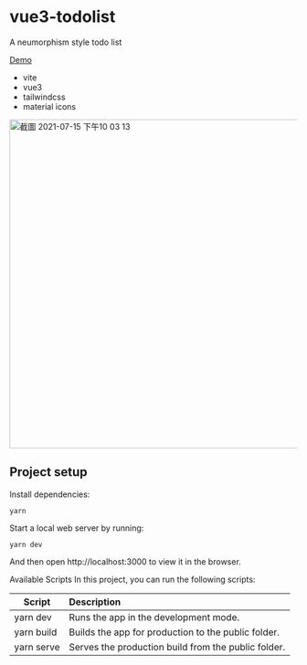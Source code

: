 # vue3-todolist
A neumorphism style todo list

[Demo](https://chenej9797.github.io/vue3_todolist/)

- vite
- vue3
- tailwindcss
- material icons

<img width="576" alt="截圖 2021-07-15 下午10 03 13" src="https://user-images.githubusercontent.com/32087765/125801227-510ddf95-d850-4fe9-85d2-4c8e5c8bf6e5.png">


## Project setup
Install dependencies:
```
yarn
```
Start a local web server by running:
```
yarn dev
```
And then open http://localhost:3000 to view it in the browser.

Available Scripts
In this project, you can run the following scripts:

Script	   | Description
-----------|:---------------------------------------------------
yarn dev	 | Runs the app in the development mode.
yarn build |	Builds the app for production to the public folder.
yarn serve |	Serves the production build from the public folder.
